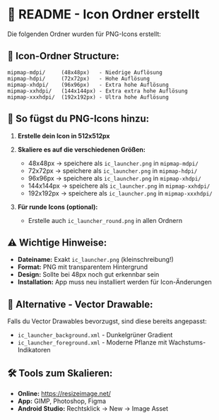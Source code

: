 # 📝 README - Icon Ordner erstellt

Die folgenden Ordner wurden für PNG-Icons erstellt:

## 📁 Icon-Ordner Structure:
```
mipmap-mdpi/     (48x48px)   - Niedrige Auflösung
mipmap-hdpi/     (72x72px)   - Hohe Auflösung  
mipmap-xhdpi/    (96x96px)   - Extra hohe Auflösung
mipmap-xxhdpi/   (144x144px) - Extra extra hohe Auflösung
mipmap-xxxhdpi/  (192x192px) - Ultra hohe Auflösung
```

## 🎯 So fügst du PNG-Icons hinzu:

1. **Erstelle dein Icon in 512x512px**
2. **Skaliere es auf die verschiedenen Größen:**
   - 48x48px → speichere als `ic_launcher.png` in `mipmap-mdpi/`
   - 72x72px → speichere als `ic_launcher.png` in `mipmap-hdpi/`
   - 96x96px → speichere als `ic_launcher.png` in `mipmap-xhdpi/`
   - 144x144px → speichere als `ic_launcher.png` in `mipmap-xxhdpi/`
   - 192x192px → speichere als `ic_launcher.png` in `mipmap-xxxhdpi/`

3. **Für runde Icons (optional):**
   - Erstelle auch `ic_launcher_round.png` in allen Ordnern

## ⚠️ Wichtige Hinweise:

- **Dateiname:** Exakt `ic_launcher.png` (kleinschreibung!)
- **Format:** PNG mit transparentem Hintergrund
- **Design:** Sollte bei 48px noch gut erkennbar sein
- **Installation:** App muss neu installiert werden für Icon-Änderungen

## 🔄 Alternative - Vector Drawable:
Falls du Vector Drawables bevorzugst, sind diese bereits angepasst:
- `ic_launcher_background.xml` - Dunkelgrüner Gradient
- `ic_launcher_foreground.xml` - Moderne Pflanze mit Wachstums-Indikatoren

## 🛠️ Tools zum Skalieren:
- **Online:** https://resizeimage.net/
- **App:** GIMP, Photoshop, Figma
- **Android Studio:** Rechtsklick → New → Image Asset
